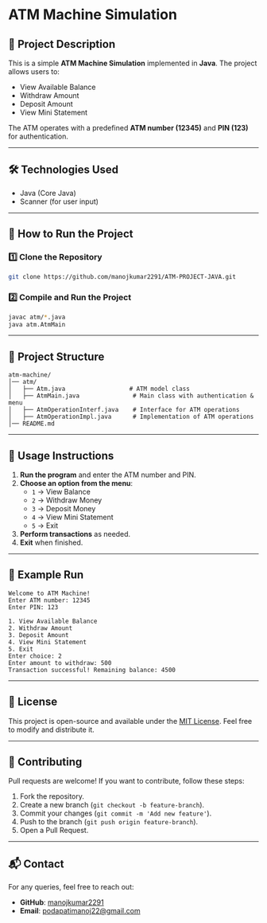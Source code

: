 # ATM Machine Simulation

## 📌 Project Description
This is a simple **ATM Machine Simulation** implemented in **Java**. The project allows users to:

- View Available Balance
- Withdraw Amount
- Deposit Amount
- View Mini Statement

The ATM operates with a predefined **ATM number (12345)** and **PIN (123)** for authentication.

---

## 🛠 Technologies Used
- Java (Core Java)
- Scanner (for user input)

---

## 🚀 How to Run the Project

### 1️⃣ Clone the Repository
```sh
git clone https://github.com/manojkumar2291/ATM-PROJECT-JAVA.git

```

### 2️⃣ Compile and Run the Project
```sh
javac atm/*.java
java atm.AtmMain
```

---

## 📂 Project Structure
```
atm-machine/
│── atm/
│   ├── Atm.java                  # ATM model class
│   ├── AtmMain.java               # Main class with authentication & menu
│   ├── AtmOperationInterf.java    # Interface for ATM operations
│   ├── AtmOperationImpl.java      # Implementation of ATM operations
│── README.md
```

---

## 📖 Usage Instructions
1. **Run the program** and enter the ATM number and PIN.
2. **Choose an option from the menu**:
   - `1` → View Balance
   - `2` → Withdraw Money
   - `3` → Deposit Money
   - `4` → View Mini Statement
   - `5` → Exit
3. **Perform transactions** as needed.
4. **Exit** when finished.

---

## 🔖 Example Run
```
Welcome to ATM Machine!
Enter ATM number: 12345
Enter PIN: 123

1. View Available Balance
2. Withdraw Amount
3. Deposit Amount
4. View Mini Statement
5. Exit
Enter choice: 2
Enter amount to withdraw: 500
Transaction successful! Remaining balance: 4500
```





---

## 📝 License
This project is open-source and available under the [MIT License](LICENSE). Feel free to modify and distribute it.

---

## 🤝 Contributing
Pull requests are welcome! If you want to contribute, follow these steps:
1. Fork the repository.
2. Create a new branch (`git checkout -b feature-branch`).
3. Commit your changes (`git commit -m 'Add new feature'`).
4. Push to the branch (`git push origin feature-branch`).
5. Open a Pull Request.

---

## 📬 Contact
For any queries, feel free to reach out:
- **GitHub**: [manojkumar2291](https://github.com/manojkumar2291)
- **Email**: podapatimanoj22@gmail.com

